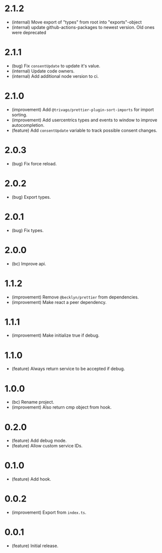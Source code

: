 2.1.2
=====

*   (internal) Move export of "types" from root into "exports"-object
*   (internal) update github-actions-packages to newest version. Old ones were deprecated


2.1.1
=====

*   (bug) Fix `consentUpdate` to update it's value.
*   (internal) Update code owners.
*   (internal) Add additional node version to ci.


2.1.0
=====

*   (improvement) Add `@trivago/prettier-plugin-sort-imports` for import sorting.
*   (improvement) Add usercentrics types and events to window to improve autocompletion.
*   (feature) Add `consentUpdate` variable to track possible consent changes.


2.0.3
=====

*   (bug) Fix force reload.


2.0.2
=====

*   (bug) Export types.


2.0.1
=====

*   (bug) Fix types.


2.0.0
=====

*   (bc) Improve api.


1.1.2
=====

*   (improvement) Remove `@becklyn/prettier` from dependencies.
*   (improvement) Make react a peer dependency.


1.1.1
=====

*   (improvement) Make initialize true if debug.


1.1.0
=====

*   (feature) Always return service to be accepted if debug.


1.0.0
=====

*   (bc) Rename project.
*   (improvement) Also return cmp object from hook.


0.2.0
=====

*   (feature) Add debug mode.
*   (feature) Allow custom service IDs.


0.1.0
=====

*   (feature) Add hook.


0.0.2
=====

*   (improvement) Export from `index.ts`.


0.0.1
=====

*   (feature) Initial release.
